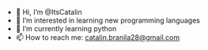 - 👋 Hi, I’m @ItsCatalin
- 👀 I’m interested in learning new programming languages 
- 🌱 I’m currently learning python 
- 📫 How to reach me: catalin.branila28@gmail.com

<!---
ItsCatalin/ItsCatalin is a ✨ special ✨ repository because its `README.md` (this file) appears on your GitHub profile.
You can click the Preview link to take a look at your changes.
--->
